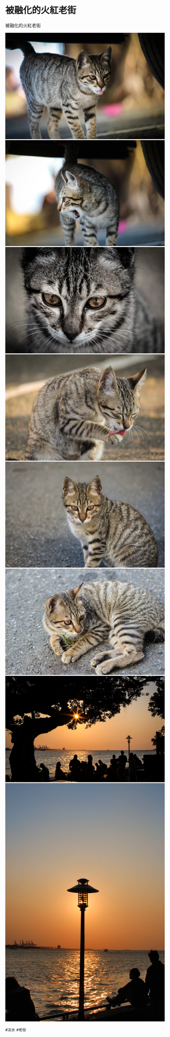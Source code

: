 # 被融化的火紅老街

被融化的火紅老街

![](img/001.jpg)
![](img/002.jpg)
![](img/003.jpg)
![](img/004.jpg)
![](img/005.jpg)
![](img/006.jpg)
![](img/007.jpg)
![](img/008.jpg)

`#淡水` `#老街`